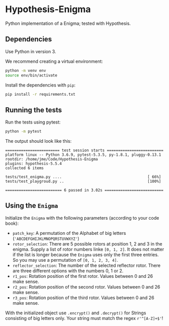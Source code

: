 # Hypothesis-Enigma
Python implementation of a Enigma; tested with Hypothesis.

## Dependencies

Use Python in version 3.

We recommend creating a virtual environment:

```bash
python -m venv env
source env/bin/activate
```

Install the dependencies with `pip`:

```bash
pip install -r requirements.txt
```

## Running the tests

Run the tests using pytest:

```bash
python -m pytest
```

The output should look like this:

```text
======================== test session starts =========================
platform linux -- Python 3.6.9, pytest-5.3.5, py-1.8.1, pluggy-0.13.1
rootdir: /home/jme/Code/Hypothesis-Enigma
plugins: hypothesis-5.5.4
collected 6 items                                                                                  

tests/test_enigma.py ....                                      [ 66%]
tests/test_playgroud.py ..                                     [100%]

========================= 6 passed in 3.02s ==========================
```

## Using the `Enigma`

Initialize the `Enigma` with the following parameters 
(according to your code book):

 - `patch_key`: A permutation of the Alphabet of big 
   letters (`'ABCDEFGHIJKLMNOPQRSTUVWXYZ'`)
 - `rotor_selection`: There are 5 possible rotors at 
   position 1, 2 and 3 in the enigma. Supply a list 
   of rotor numbers linke `[0, 1, 2]`. It does not matter 
   if the list is longer because the `Enigma` uses only 
   the first three entries. So you may use a permutation
   of `[0, 1, 2, 3, 4]`.
 - `reflector_selection`: The number of the selected reflector
   rotor. There are three different options with the numbers 
   0, 1 or 2.
 - `r1_pos`: Rotation position of the first rotor. Values 
   between 0 and 26 make sense.
 - `r2_pos`: Rotation position of the second rotor. Values 
   between 0 and 26 make sense.
 - `r3_pos`: Rotation position of the third rotor. Values 
   between 0 and 26 make sense.
   
With the initialized object use `.encrypt()` and `.decrypt()` for 
Strings consisting of big letters only. Your string must match the
regex `r'^[A-Z]+$'`!

